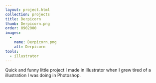```yaml
---
layout: project.html
collection: projects
title: Derpicorn
thumb: Derpicorn.png
order: 0902000
images:
  -
    name: Derpicorn.png
    alt: Derpicorn
tools:
  - illustrator
---
```


Quick and funny little project I made in Illustrator when I grew tired of a
illustration I was doing in Photoshop.
